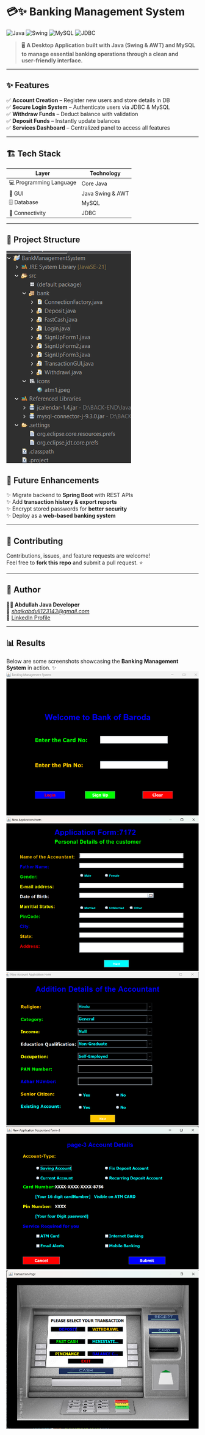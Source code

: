# 💳✨ Banking Management System

![Java](https://img.shields.io/badge/Java-ED8B00?style=for-the-badge&logo=java&logoColor=white)
![Swing](https://img.shields.io/badge/Java%20Swing-AWT-blue?style=for-the-badge)
![MySQL](https://img.shields.io/badge/MySQL-005C84?style=for-the-badge&logo=mysql&logoColor=white)
![JDBC](https://img.shields.io/badge/JDBC-Connector-lightgrey?style=for-the-badge)

> 🖥️ **A Desktop Application built with Java (Swing & AWT) and MySQL to manage essential banking operations through a clean and user‑friendly interface.**

---

## ✨ Features
✅ **Account Creation** – Register new users and store details in DB  
✅ **Secure Login System** – Authenticate users via JDBC & MySQL  
✅ **Withdraw Funds** – Deduct balance with validation  
✅ **Deposit Funds** – Instantly update balances  
✅ **Services Dashboard** – Centralized panel to access all features  

---

## 🏗 Tech Stack

| Layer | Technology |
|-------|------------|
| 💻 Programming Language | Core Java |
| 🎨 GUI | Java Swing & AWT |
| 🗄 Database | MySQL |
| 🔗 Connectivity | JDBC |

---

## 📂 Project Structure
![Project Structure](projectStructure.png)

## 🔮 Future Enhancements
✨ Migrate backend to **Spring Boot** with REST APIs  
✨ Add **transaction history & export reports**  
✨ Encrypt stored passwords for **better security**  
✨ Deploy as a **web-based banking system**

---

## 🤝 Contributing
Contributions, issues, and feature requests are welcome!  
Feel free to **fork this repo** and submit a pull request. ⭐

---

## 👤 Author
**👨‍💻 Abdullah Java Developer**  
📧 *shaikabdull123143@gmail.com*  
🔗 [LinkedIn Profile](www.linkedin.com/in/shaik-abdulla-71340934a)

---

## 📊 Results

Below are some screenshots showcasing the **Banking Management System** in action. ✨<br>
![Login](login.png)<br>
![Account Creation1](details1.png)<br>
![Details2](details2.png)<br>
![Deatils3](details3.png)<br>
![Transaction](transaction.png)<br>

